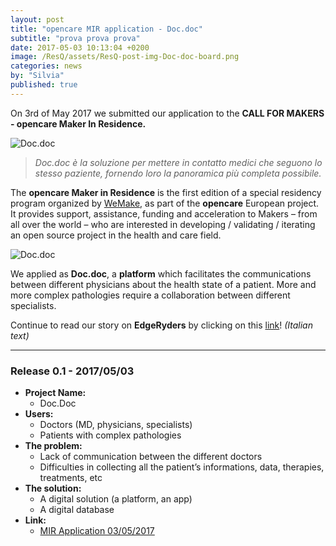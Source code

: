 ```yaml
---
layout: post
title: "opencare MIR application - Doc.doc"
subtitle: "prova prova prova"
date: 2017-05-03 10:13:04 +0200
image: /ResQ/assets/ResQ-post-img-Doc-doc-board.png
categories: news
by: "Silvia"
published: true
---
```

On 3rd of May 2017 we submitted our application to the <b>CALL FOR MAKERS - opencare Maker In Residence.</b>

<img src="https://opencarecc.github.io/ResQ/assets/ResQ-post-img-Doc-doc-board-01.png" alt="Doc.doc">

<blockquote><i>Doc.doc è la soluzione per mettere in contatto medici che seguono lo stesso paziente, fornendo loro la panoramica più completa possibile.</i></blockquote>

 
The <b>opencare Maker in Residence</b> is the first edition of a special residency program organized by [WeMake](wemake.cc), as part of the <b>opencare</b> European project. It provides support, assistance, funding and acceleration to Makers – from all over the world – who are interested in developing / validating / iterating an open source project in the health and care field.

<img src="https://opencarecc.github.io/ResQ/assets/ResQ-post-img-Doc-doc-board-02.png" alt="Doc.doc">

We applied as <b>Doc.doc</b>, a <b>platform</b> which facilitates the communications between different physicians about the health state of a patient. More and more complex pathologies require a collaboration between different specialists.

Continue to read our story on <b>EdgeRyders</b> by clicking on this [link](https://edgeryders.eu/t/mir-application-doc-doc-now-resq/6578)! <i>(Italian text)</i>

***

### Release 0.1 - 2017/05/03

* <b>Project Name:</b>
  * Doc.Doc
* <b>Users:</b>
  * Doctors (MD, physicians, specialists)
  * Patients with complex pathologies
* <b>The problem:</b>
  * Lack of communication between the different doctors
  * Difficulties in collecting all the patient’s informations, data, therapies, treatments, etc
* <b>The solution:</b>
  * A digital solution (a platform, an app)
  * A digital database
* <b>Link:</b>
  * [MIR Application 03/05/2017](https://edgeryders.eu/t/mir-application-doc-doc-now-resq/6578)

